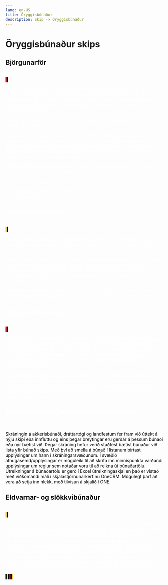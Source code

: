 ```yaml
---
lang: en-US
title: Öryggisbúnaður
description: Skip -> Öryggisbúnaður
---
```


# Öryggisbúnaður skips


<!-- ::::::::::::::::::::::::::::::::::::::::::: start::Björgunarför ::::::::::::::::::::::::::::::::::::::::::: -->
## Björgunarför
<br/>
<Badge text="Innri notandi" style="background: #84EAC8 !important; color: black;"/>
<Badge text="Þjónustuaðili öryggisbúnaðar" style="background: #BE1E2D !important; color: white; padding: 0px 0 0 4px;"/>
<Badge text="Skoðunaraðili" style="background: black; color: white; padding: 0px 0 0 4px;"/>

Skráning á björgunarförum (s.s. gúmmíbátur, léttbátur, lífbátur) skips. Skráðar eru upplýsingar um hvertbjörgunarfar og merkt við hvort báturinn er í losunarbúnaði, losunar- og sjósetningarbúnaði eða sjósetningarbúnaði. Þegar skráning hefur verið staðfest bætist björgunarfar við lista yfir björgunarför skips. 

Með því að smella á björgunarfar í listanum birtast upplýsingar um hann í skráningarsvæðunum.

Þjónustuaðilar öryggisbúnað, þ.e. ytri notendur, færa upplýsingar um björgunarför og skoðun þeirra í kerfið (rafrænt vottorð fyrir skoðun).
Skoðunaraðilar skipa, skulu getað leiðrétt upplýsingar ef rangar reynast.
Athuga þarf hvort viðkomandi björgunarfar sé skráður á annað skip þ.e. sama framleiðandi og framleiðslunúmer.

Halda þarf utanum sögu skoðana, hvenær og klukkan hvað skoðun er skráð og af hverjum en nánar er fjallað um skoðanir í 3.kafla. 

Birta þarf greinilega út frá síðustu skoðun:
- Dagsetning síðustu skoðunar
- Skoðun gildir til

<!-- ::::::::::::::::::::::::::::::::::::::::::: end::Björgunarför ::::::::::::::::::::::::::::::::::::::::::: -->




<!-- ::::::::::::::::::::::::::::::::::::::::::: start::Fjarskiptabúnaður ::::::::::::::::::::::::::::::::::::::::::: -->
## Fjarskiptabúnaður
<br/>
<Badge text="Innri notandi" style="background: #84EAC8 !important; color: black;"/>
<Badge text="Skráningaraðili fjarskiptabúnaðar" style="background: #F4D25A !important; color: black; padding: 0px 4px;"/>
<Badge text="Skoðunaraðili" style="background: black; color: white; padding: 0px 4px;"/>

Skráningin á upplýsingum um fjarskiptabúnað fer fram við úttekt á nýju skipi eða innfluttu og eins þegar breytingar eru gerðar á þessum búnaði eða nýr bætist við.  

Gert er ráð fyrir að þessar upplýsingar verði sóttar beint yfir tölvukerfi Póst og fjarskiptastofnunar.  Þessar upplýsingar þurfa sumar hverjar að skila sér inn í viðauka (skrá) við öryggisskírteini skipa og því að birtast sem forprentar við vinnslu á viðkomandi skírteini. Sjá nánar um prentun á skírteinum í kafla 2.

Þjónustuaðilar við fjarskiptabúnað, færa upplýsingar um skoðun í kerfið (rafrænt vottorð fyrir skoðun). 

<!-- ::::::::::::::::::::::::::::::::::::::::::: end::Fjarskiptabúnaður ::::::::::::::::::::::::::::::::::::::::::: -->




<!-- ::::::::::::::::::::::::::::::::::::::::::: start::Björgunarbúningar ::::::::::::::::::::::::::::::::::::::::::: -->
## Björgunarbúningar
<br/>
<Badge text="Innri notandi" style="background: #84EAC8 !important; color: black;"/>
<Badge text="Þjónustuaðili öryggisbúnaðar" style="background: #BE1E2D !important; color: white; padding: 0px 4px;"/>
<Badge text="Skoðunaraðili" style="background: black; color: white; padding: 0px 4px;"/>

Skráningin á flotvinnubúningum fer fram við úttekt á nýju skipi eða innfluttu og eins þegar breytingar eru gerðar á þessum búnaði eða nýr bætist við. Skráðar eru upplýsingar um hvern flotvinnubúning. Þegar skráning hefur verið staðfest bætist búningurinn við lista yfir flotvinnubúninga skips. Með því að smella á búninginn í listanum birtast upplýsingar um hann í skráningarsvæðunum

<Badge text="TODO" style="background: orange !important"/>

Við skráningu á björgunarbúningum væri mjög gott að það kæmi fram skoðunarhringur/gildistími vegna þess að nýir gallar eru í 5 ára glugga í 3 ár, svo færast þeir yfir í skoðun á 3ja ára fresti í 3 skipti (þetta á við Viking) og eftir það skoðun á 1 árs fresti - aðrir framleiðendur eru kannski með aðra gildistíma milli skoðana

<!-- ::::::::::::::::::::::::::::::::::::::::::: end::Björgunarbúningar ::::::::::::::::::::::::::::::::::::::::::: -->





## Akkerisbúnaður, dráttartóg og landfestar
<br/>
<Badge text="Innri notandi" style="background: #84EAC8 !important; color: black;"/>

Skráningin á akkerisbúnaði, dráttartógi og landfestum fer fram við úttekt á nýju skipi eða innfluttu og eins þegar breytingar eru gerðar á þessum búnaði eða nýr bætist við. Þegar skráning hefur verið staðfest bætist búnaður við lista yfir búnað skips. Með því að smella á búnað í listanum birtast upplýsingar um hann í skráningarsvæðunum.
Í svæðið athugasemd/upplýsingar er möguleiki til að skrifa inn minnispunkta varðandi upplýsingar um reglur sem notaðar voru til að reikna út búnaðartölu.
Útreikningar á búnaðartölu er gerð í Excel útreikningaskjal en það er vistað með viðkomandi máli í skjalastjórnunarkerfinu OneCRM.  Mögulegt þarf að vera að setja inn hlekk, með tilvísun á skjalið í ONE.


## Eldvarnar- og slökkvibúnaður
<br/>
<Badge text="Innri notandi" style="background: #84EAC8 !important; color: black;"/>
<Badge text="þjónustuaðili eldvarnarbúnaðar" style="background: #F4D25A !important; color: black; padding: 0px 4px;"/>
<Badge text="Skoðunaraðili" style="background: black; color: white; padding: 0px 4px;"/>

Skráningin á eldvarnarbúnaði fer fram við úttekt á nýju skipi eða innfluttu og eins þegar breytingar eru gerðar á þessum búnaði eða nýr bætist við. Skráð er hvort slökkvikerfi, viðvörunarkerfi, ýringarkerfi, reykköfunartæki, slökkvitæki eru um borð.
Þjónustuaðilar eldvarnarbúnaðar, þ.e. ytri notendur, færa upplýsingar um skoðun þeirra í kerfið (rafrænt vottorð skoðunar).
Skoðunaraðilar skipa, skulu getað leiðrétt upplýsingar ef rangar reynast.
Ekki eru færðar inn upplýsingar um hvert og eitt einasta eintak búnaðar um borð heldur eru skráð samtölur fyrir hverja gerð og gildistíma. Styðsti gildistími á búnað ákvarðar næstu skoðun á viðkomandi búnaði. 
